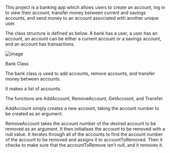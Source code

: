 This project is a banking app which allows users to create an account, log in to view their account, transfer money between current and savings accounts, and send money to an account associated with another unique user.

The class structure is defined as below. A bank has a user, a user has an account, an account can be either a current account or a savings account, and an account has transactions.

![image](https://github.com/user-attachments/assets/a563c8de-7c99-4d0d-8153-844f893b5082)

Bank Class

The bank class is used to add accounts, remove accounts, and transfer money between accounts. 

It makes a list of accounts.

The functions are AddAccount, RemoveAccount, GetAccount, and Transfer.

AddAccount simply creates a new account, taking the account number to be created as an argument.

RemoveAccount takes the account number of the desired account to be removed as an argument. 
It then initialises the account to be removed with a null value.
It iterates through all of the accounts to find the account number of the account to be removed and assigns it to accountToRemoved.
Then it checks to make sure that the accountToRemove isn't null, and it removes it.
